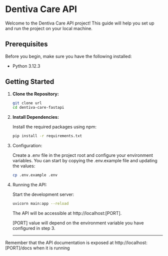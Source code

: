 # Dentiva Care API

Welcome to the Dentiva Care API project! This guide will help you set up and run the project on your local machine.

## Prerequisites

Before you begin, make sure you have the following installed:

- Python 3.12.3

## Getting Started

1. **Clone the Repository:**
    ```bash
    git clone url
    cd dentiva-care-fastapi
    ```

2. **Install Dependencies:**

    Install the required packages using npm:
    ```bash
    pip install -r requirements.txt
    ```

3. Configuration:

    Create a .env file in the project root and configure your environment variables. You can start by copying the .env.example file and updating the values:
    ```bash
    cp .env.example .env
    ```


5. Running the API:

    Start the development server:
    ```bash
    uvicorn main:app --reload
    ```

   The API will be accessible at http://localhost:[PORT].

   [PORT] value will depend on the environment variable you have configured in step 3. 

   ---

Remember that the API documentation is exposed at http://localhost:[PORT]/docs when it is running